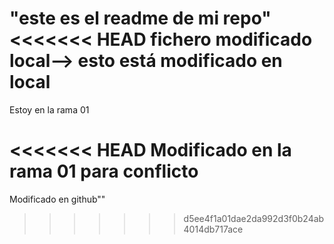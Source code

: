 "este es el readme de mi repo" 
<<<<<<< HEAD
fichero modificado local--> esto está modificado en local
=====

Estoy en la rama 01 

<<<<<<< HEAD
Modificado en la rama 01 para conflicto
=======
Modificado en github""
>>>>>>> d5ee4f1a01dae2da992d3f0b24ab4014db717ace
